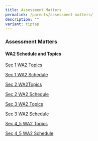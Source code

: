 ```yaml
---
title: Assessment Matters
permalink: /parents/assessment-matters/
description: ""
variant: tiptap
---
```

<h3>Assessment Matters</h3>
<p></p>
<h4>WA2 Schedule and Topics</h4>
<p><a href="/files/Parents/Assessment Matters/2024/Sec1_topic.pdf" rel="noopener noreferrer nofollow" target="_blank">Sec 1 WA2 Topics</a>
</p>
<p><a href="/files/Parents/Assessment Matters/2024/Sec1_WA_2_Schedule_2024.pdf" rel="noopener noreferrer nofollow" target="_blank">Sec 1 WA2 Schedule</a>
</p>
<p><a href="/files/Parents/Assessment Matters/2024/Sec2_topic.pdf" rel="noopener noreferrer nofollow" target="_blank">Sec 2 WA2Topics</a>
</p>
<p><a href="/files/Parents/Assessment Matters/2024/Sec2_WA_2_Schedule_2024.pdf" rel="noopener noreferrer nofollow" target="_blank">Sec 2 WA2 Schedule</a>
</p>
<p><a href="/files/Parents/Assessment Matters/2024/Sec3_topic.pdf" rel="noopener noreferrer nofollow" target="_blank">Sec 3 WA2 Topics</a>
</p>
<p><a href="/files/Parents/Assessment Matters/2024/Sec_3_WA_2_Schedule_2024.pdf" rel="noopener noreferrer nofollow" target="_blank">Sec 3 WA2 Schedule</a>
</p>
<p><a href="/files/Parents/Assessment Matters/2024/Sec4_5_topic.pdf" rel="noopener noreferrer nofollow" target="_blank">Sec 4_5 WA2 Topics</a>
</p>
<p><a href="/files/Parents/Assessment Matters/2024/Sec_4_5_WA_2_Schedule_2024.pdf" rel="noopener noreferrer nofollow" target="_blank">Sec 4_5 WA2 Schedule</a>
</p>
<p></p>
<p></p>
<h4></h4>
<p></p>